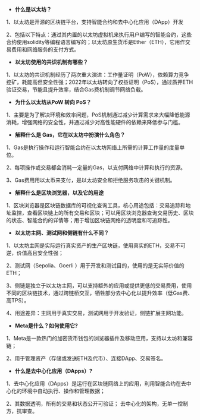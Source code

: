 - **什么是以太坊？**

1、以太坊是开源的区块链平台，支持智能合约和去中心化应用（DApp）开发

2、包括以下特点：通过其内置的以太坊虚拟机来执行用户编写的智能合约，这些合约使用solidity等编程语言编写的；以太坊原生货币是Ether（ETH），它用作交易费用和网络服务的支付方式。

- **以太坊使用的共识机制有哪些？**

1、以太坊的共识机制经历了两次重大演进：工作量证明（PoW），依赖算力竞争挖矿，耗能高但安全性强；2022年以太坊转向了权益证明（PoS），通过质押ETH验证交易，节能且提升效率，结合Gas费机制调节网络负载。

- **为什么以太坊从PoW 转向 PoS？**

1、主要是为了解决环境和效率问题，PoS机制通过减少计算需求来大幅降低能源消耗，增强网络的安全性，并通过减少对高性能硬件的依赖来降低参与门槛。

- **解释什么是 Gas，它在以太坊中扮演什么角色？**

1、Gas是执行操作和运行智能合约在以太坊网络上所需的计算工作量的度量单位。

2、每项操作或交易都会消耗一定量的Gas，以支付网络中计算和执行的资源。

3、Gas费用用以太币来支付，是以太坊安全和拒绝服务攻击的关键机制。

- **解释什么是区块浏览器，以及它的用途**

1、区块浏览器是区块链数据库的可视化查询工具，核心用途包括：交易追踪和地址监控，查看区块链上的所有交易和区块；可以用区块浏览器查询交易历史、区块的状态、智能合约的详情等；用于增加区块链网络的透明度和可追踪性。

- **以太坊主网、测试网和侧链有什么不同？**

1、以太坊主网是实际运行真实资产的生产区块链，使用真实的ETH，交易不可逆，价值高且安全性强；

2、测试网（Sepolia、Goerli ）用于开发和测试目的，使用的是无实际价值的ETH；

3、侧链是独立于以太坊主网，可以支持额外的应用或提供更低的交易费用，使用不同的区块链技术，通过跨链桥交互，牺牲部分去中心化以提升效率（低Gas费、高TPS）。

4、用途差异：主网用于真实交易，测试网用于开发验证，侧链扩展主网功能。

- **Meta是什么？如何使用它?**

1、Meta是一款热门的加密货币钱包的浏览器插件及移动应用，支持以太坊和兼容链；

2、用于管理资产（存储或发送ETH及代币）、连接DApp、交易签名。

- **什么是去中心化应用（DApps）?**

1、去中心化应用（DApps）是运行在区块链网络上的应用，利用智能合约在去中心化的环境中自动执行、操作和管理数据；

2、其数据透明，所有的交易和状态公开可验证； 去中心化的架构，无单一控制方，抗审查。
